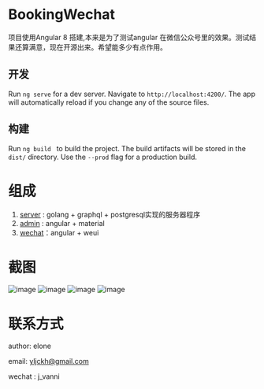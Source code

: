 # BookingWechat

项目使用Angular 8 搭建,本来是为了测试angular 在微信公众号里的效果。测试结果还算满意，现在开源出来。希望能多少有点作用。

## 开发

Run `ng serve` for a dev server. Navigate to `http://localhost:4200/`. The app will automatically reload if you change any of the source files.

## 构建

Run `ng build ` to build the project. The build artifacts will be stored in the `dist/` directory. Use the `--prod` flag for a production build.

# 组成

1. [server](https://github.com/yeelone/booking-server) : golang + graphql + postgresql实现的服务器程序
2. [admin](https://github.com/yeelone/booking-admin) : angular + material 
3. [wechat](https://github.com/yeelone/booking-wechat)：angular + weui 

# 截图
![image](https://wx3.sinaimg.cn/mw690/6547935dgy1g82r8cerukj20au0j4q3n.jpg)
![image](https://wx3.sinaimg.cn/mw690/6547935dgy1g82r8ceowfj20at0j4aal.jpg)
![image](https://wx4.sinaimg.cn/mw690/6547935dgy1g82r8cxgfjj20ao0j2js7.jpg)
![image](https://wx4.sinaimg.cn/mw690/6547935dgy1g82r8cfqy2j20ao0j00ti.jpg)


# 联系方式
author: elone

email: yljckh@gmail.com

wechat : j_vanni 


